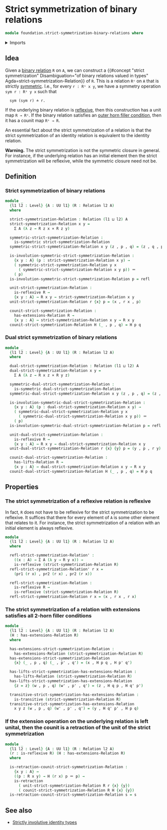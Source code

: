 # Strict symmetrization of binary relations

```agda
module foundation.strict-symmetrization-binary-relations where
```

<details><summary>Imports</summary>

```agda
open import foundation.binary-relations
open import foundation.dependent-pair-types
open import foundation.outer-2-horn-filler-conditions-binary-relations
open import foundation.reflexive-relations
open import foundation.transitive-binary-relations
open import foundation.universe-levels

open import foundation-core.cartesian-product-types
open import foundation-core.identity-types
open import foundation-core.retractions
```

</details>

## Idea

Given a [binary relation](foundation.binary-relations.md) `R` on `A`, we can
construct a
{{#concept "strict symmetrization" Disambiguation="of binary relations valued in types" Agda=strict-symmetrization-Relation}}
of `R`. This is a relation `Rˢ` on `A` that is strictly
[symmetric](foundation.symmetric-binary-relations.md). I.e., for every
`r : Rˢ x y`, we have a symmetry operation `sym r : Rˢ y x` such that

```text
  sym (sym r) ≐ r.
```

If the underlying binary relation is
[reflexive](foundation.reflexive-relations.md), then this construction has a
unit map `R → Rˢ`. If the binary relation satisfies an
[outer horn filler condition](foundation.outer-2-horn-filler-conditions-binary-relations.md),
then it has a counit map `Rˢ → R`.

An essential fact about the strict symmetrization of a relation is that the
strict symmetrization of an identity relation is equivalent to the identity
relation.

**Warning.** The strict symmetrization is not the symmetric closure in general.
For instance, if the underlying relation has an initial element then the strict
symmetrization will be reflexive, while the symmetric closure need not be.

## Definition

### Strict symmetrization of binary relations

```agda
module _
  {l1 l2 : Level} {A : UU l1} (R : Relation l2 A)
  where

  strict-symmetrization-Relation : Relation (l1 ⊔ l2) A
  strict-symmetrization-Relation x y =
    Σ A (λ z → R z x × R z y)

  symmetric-strict-symmetrization-Relation :
    is-symmetric strict-symmetrization-Relation
  symmetric-strict-symmetrization-Relation x y (z , p , q) = (z , q , p)

  is-involution-symmetric-strict-symmetrization-Relation :
    {x y : A} (p : strict-symmetrization-Relation x y) →
    ( symmetric-strict-symmetrization-Relation y x
      ( symmetric-strict-symmetrization-Relation x y p)) ＝
    ( p)
  is-involution-symmetric-strict-symmetrization-Relation p = refl

  unit-strict-symmetrization-Relation :
    is-reflexive R →
    {x y : A} → R x y → strict-symmetrization-Relation x y
  unit-strict-symmetrization-Relation r {x} p = (x , r x , p)

  counit-strict-symmetrization-Relation :
    has-extensions-Relation R →
    {x y : A} → strict-symmetrization-Relation x y → R x y
  counit-strict-symmetrization-Relation H (_ , p , q) = H p q
```

### Dual strict symmetrization of binary relations

```agda
module _
  {l1 l2 : Level} {A : UU l1} (R : Relation l2 A)
  where

  dual-strict-symmetrization-Relation : Relation (l1 ⊔ l2) A
  dual-strict-symmetrization-Relation x y =
    Σ A (λ z → R x z × R y z)

  symmetric-dual-strict-symmetrization-Relation :
    is-symmetric dual-strict-symmetrization-Relation
  symmetric-dual-strict-symmetrization-Relation x y (z , p , q) = (z , q , p)

  is-involution-symmetric-dual-strict-symmetrization-Relation :
    {x y : A} (p : dual-strict-symmetrization-Relation x y) →
    ( symmetric-dual-strict-symmetrization-Relation y x
      ( symmetric-dual-strict-symmetrization-Relation x y p)) ＝
    ( p)
  is-involution-symmetric-dual-strict-symmetrization-Relation p = refl

  unit-dual-strict-symmetrization-Relation :
    is-reflexive R →
    {x y : A} → R x y → dual-strict-symmetrization-Relation x y
  unit-dual-strict-symmetrization-Relation r {x} {y} p = (y , p , r y)

  counit-dual-strict-symmetrization-Relation :
    has-lifts-Relation R →
    {x y : A} → dual-strict-symmetrization-Relation x y → R x y
  counit-dual-strict-symmetrization-Relation H (_ , p , q) = H p q
```

## Properties

### The strict symmetrization of a reflexive relation is reflexive

In fact, `R` does not have to be reflexive for the strict symmetrization to be
reflexive. It suffices that there for every element of `A` is some other element
that relates to it. For instance, the strict symmetrization of a relation with
an initial element is always reflexive.

```agda
module _
  {l1 l2 : Level} {A : UU l1} (R : Relation l2 A)
  where

  refl-strict-symmetrization-Relation' :
    ((x : A) → Σ A (λ y → R y x)) →
    is-reflexive (strict-symmetrization-Relation R)
  refl-strict-symmetrization-Relation' r x =
    (pr1 (r x) , pr2 (r x) , pr2 (r x))

  refl-strict-symmetrization-Relation :
    is-reflexive R →
    is-reflexive (strict-symmetrization-Relation R)
  refl-strict-symmetrization-Relation r x = (x , r x , r x)
```

### The strict symmetrization of a relation with extensions satisfies all 2-horn filler conditions

```agda
module _
  {l1 l2 : Level} {A : UU l1} (R : Relation l2 A)
  (H : has-extensions-Relation R)
  where

  has-extensions-strict-symmetrization-Relation :
    has-extensions-Relation (strict-symmetrization-Relation R)
  has-extensions-strict-symmetrization-Relation
    {x} (_ , p , q) (_ , p' , q') = (x , H p q , H p' q')

  has-lifts-strict-symmetrization-has-extensions-Relation :
    has-lifts-Relation (strict-symmetrization-Relation R)
  has-lifts-strict-symmetrization-has-extensions-Relation
    {z = z} (w , p , q) (w' , p' , q') = (z , H q p , H q' p')

  transitive-strict-symmetrization-has-extensions-Relation :
    is-transitive (strict-symmetrization-Relation R)
  transitive-strict-symmetrization-has-extensions-Relation
    x y z (w , p , q) (w' , p' , q') = (y , H q' p' , H p q)
```

### If the extension operation on the underlying relation is left unital, then the counit is a retraction of the unit of the strict symmetrization

```agda
module _
  {l1 l2 : Level} {A : UU l1} (R : Relation l2 A)
  (r : is-reflexive R) (H : has-extensions-Relation R)
  where

  is-retraction-counit-strict-symmetrization-Relation :
    {x y : A} →
    ((p : R x y) → H (r x) p ＝ p) →
    is-retraction
      ( unit-strict-symmetrization-Relation R r {x} {y})
      ( counit-strict-symmetrization-Relation R H {x} {y})
  is-retraction-counit-strict-symmetrization-Relation s = s
```

## See also

- [Strictly involutive identity types](foundation.strictly-involutive-identity-types.md)
